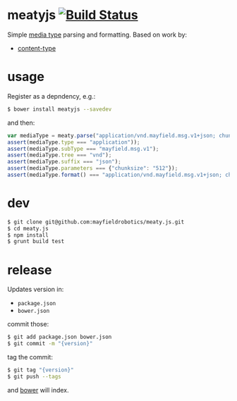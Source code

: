 # meatyjs [![Build Status](https://travis-ci.org/mayfieldrobotics/meatyjs.svg)](https://travis-ci.org/mayfieldrobotics/meatyjs)

Simple [media type](https://tools.ietf.org/html/rfc6838) parsing and formatting. Based on work by:

* [content-type](https://github.com/jshttp/content-type)

# usage

Register as a depndency, e.g.:

```bash
$ bower install meatyjs --savedev
```

and then:

```javascript
var mediaType = meaty.parse("application/vnd.mayfield.msg.v1+json; chunksize=512");
assert(mediaType.type === "application"));
assert(mediaType.subType === "mayfield.msg.v1");
assert(mediaType.tree === "vnd");
assert(mediaType.suffix === "json");
assert(mediaType.parameters === {"chunksize": "512"});
assert(mediaType.format() === "application/vnd.mayfield.msg.v1+json; chunksize=512");
```

# dev

```bash
$ git clone git@github.com:mayfieldrobotics/meaty.js.git
$ cd meaty.js
$ npm install
$ grunt build test
```

# release

Updates version in:

* `package.json`
* `bower.json`

commit those:

```bash
$ git add package.json bower.json
$ git commit -m "{version}"
```

tag the commit:

``` bash
$ git tag "{version}"
$ git push --tags
```

and [bower](http://bower.io/search/?q=meaty.js) will index.
